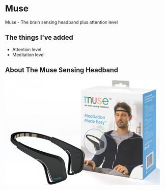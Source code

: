 # Muse
Muse - The brain sensing headband plus attention level

## The things I've added
* Attention level
* Meditation level

## About The Muse Sensing Headband
![muse headband](res/muse.jpg)

